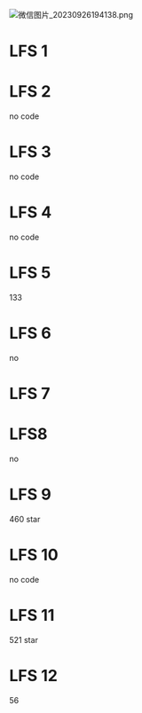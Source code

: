 ![微信图片_20230926194138.png](https://chillcharlie-img.oss-cn-hangzhou.aliyuncs.com/image%2F2023%2F09%2F26%2Fc0a427dfccaa74d13440493602b33dbb_%E5%BE%AE%E4%BF%A1%E5%9B%BE%E7%89%87_20230926194138.png)




# LFS 1


# LFS 2 

no code

# LFS 3

no code

# LFS 4

no code

# LFS 5
 133

# LFS 6

no

# LFS 7

# LFS8

no 

# LFS 9

460 star
# LFS 10

no code
# LFS 11

521 star

# LFS 12

56